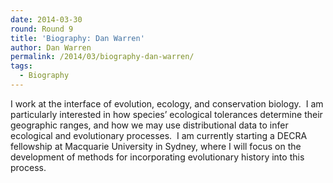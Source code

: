 ```yaml
---
date: 2014-03-30
round: Round 9
title: 'Biography: Dan Warren'
author: Dan Warren
permalink: /2014/03/biography-dan-warren/
tags:
  - Biography
---
```

I work at the interface of evolution, ecology, and conservation biology.  I am particularly interested in how species&#8217; ecological tolerances determine their geographic ranges, and how we may use distributional data to infer ecological and evolutionary processes.  I am currently starting a DECRA fellowship at Macquarie University in Sydney, where I will focus on the development of methods for incorporating evolutionary history into this process.
